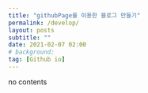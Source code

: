 ```yaml
---
title: "githubPage를 이용한 블로그 만들기"
permalink: /develop/
layout: posts
subtitle: ""
date: 2021-02-07 02:00
# background: 
tag: [Github io]
---
```


no contents
